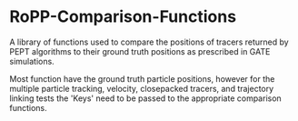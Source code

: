 # RoPP-Comparison-Functions
A library of functions used to compare the positions of tracers returned by PEPT algorithms to their ground truth positions as prescribed in GATE simulations.

Most function have the ground truth particle positions, however for the multiple particle tracking, velocity, closepacked tracers, and trajectory linking tests the 'Keys' need to be passed to the appropriate comparison functions.


